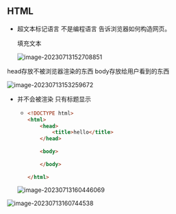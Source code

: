 

## HTML

* 超文本标记语言 不是编程语言 告诉浏览器如何构造网页。

  

  填充文本

  ![image-20230713152708851](E:\mynote\dev\uniappstu\前端基础.assets\image-20230713152708851.png)

head存放不被浏览器渲染的东西  body存放给用户看到的东西

![image-20230713153259672](E:\mynote\dev\uniappstu\前端基础.assets\image-20230713153259672.png)

* <head>并不会被渲染 只有标题显示

  * ```html
    <!DOCTYPE html>
    <html>
        <head>
            <title>hello</title>
        </head>
        
        <body>
            
        </body>
        
    </html>
    
    ```
    
    
  
  ![image-20230713160446069](E:\mynote\dev\uniappstu\前端基础.assets\image-20230713160446069.png)

![image-20230713160744538](E:\mynote\dev\uniappstu\assets\image-20230713160744538.png)
